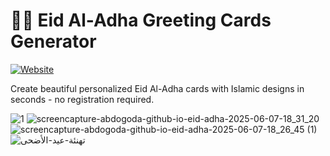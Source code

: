 # 🕋🐏 Eid Al-Adha Greeting Cards Generator

[![Website](https://img.shields.io/badge/Visit-Website-green)](https://abdogoda.github.io/eid-adha)

Create beautiful personalized Eid Al-Adha cards with Islamic designs in seconds - no registration required.

![1](https://github.com/user-attachments/assets/e89a05e6-4500-4eeb-9395-3f802016df5d)
![screencapture-abdogoda-github-io-eid-adha-2025-06-07-18_31_20](https://github.com/user-attachments/assets/de24e4c1-ea6b-4a25-83d1-2023e40b3516)
![screencapture-abdogoda-github-io-eid-adha-2025-06-07-18_26_45 (1)](https://github.com/user-attachments/assets/f8499132-da24-40ab-99ae-c4570b892004)
![تهنئة-عيد-الأضحى](https://github.com/user-attachments/assets/9dd19f62-6925-406e-941c-397eb5ae15b2)
